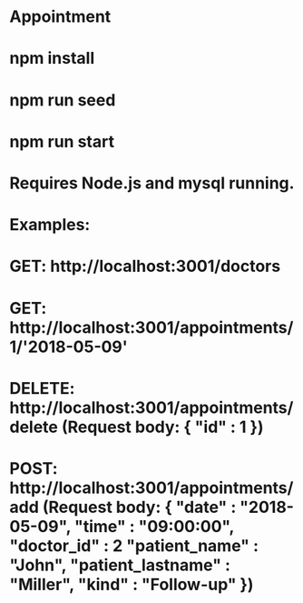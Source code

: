 # Appointment

# npm install
# npm run seed
# npm run start
# Requires Node.js and mysql running.

# Examples:
#  GET: http://localhost:3001/doctors
#  GET: http://localhost:3001/appointments/1/'2018-05-09'
#  DELETE: http://localhost:3001/appointments/delete (Request body: { "id" : 1 })
#  POST: http://localhost:3001/appointments/add (Request body: { "date" : "2018-05-09", "time" : "09:00:00", "doctor_id" : 2 "patient_name" : "John", "patient_lastname" : "Miller", "kind" : "Follow-up" })